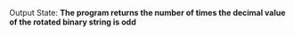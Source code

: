 Output State: **The program returns the number of times the decimal value of the rotated binary string is odd**